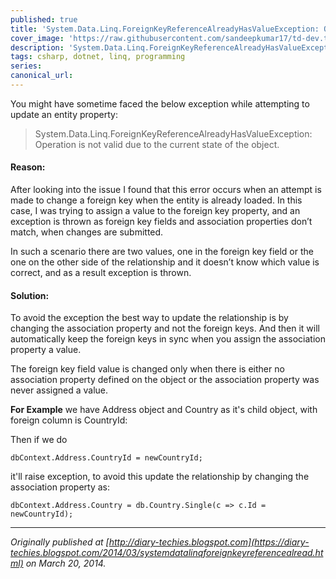 ```yaml
---
published: true
title: 'System.Data.Linq.ForeignKeyReferenceAlreadyHasValueException: Operation is not valid due to the current state of the object.'
cover_image: 'https://raw.githubusercontent.com/sandeepkumar17/td-dev.to/master/assets/blog-cover/tips_tricks.png'
description: 'System.Data.Linq.ForeignKeyReferenceAlreadyHasValueException: Operation is not valid due to the current state of the object.'
tags: csharp, dotnet, linq, programming 
series:
canonical_url:
---
```


You might have sometime faced the below exception while attempting to update an entity property:

> System.Data.Linq.ForeignKeyReferenceAlreadyHasValueException: Operation is not valid due to the current state of the object.

#### Reason:
After looking into the issue I found that this error occurs when an attempt is made to change a foreign key when the entity is already loaded.
In this case, I was trying to assign a value to the foreign key property, and an exception is thrown as foreign key fields and association properties don’t match, when changes are submitted.

In such a scenario there are two values, one in the foreign key field or the one on the other side of the relationship and it doesn’t know which value is correct, and as a result exception is thrown.

#### Solution:
To avoid the exception the best way to update the relationship is by changing the association property and not the foreign keys. And then it will automatically keep the foreign keys in sync when you assign the association property a value.

The foreign key field value is changed only when there is either no association property defined on the object or the association property was never assigned a value.

**For Example** we have Address object and Country as it's child object, with foreign column is CountryId:

Then if we do

```
dbContext.Address.CountryId = newCountryId;
```

it'll raise exception, to avoid this update the relationship by changing the association property as:
```
dbContext.Address.Country = db.Country.Single(c => c.Id = newCountryId);
```

---
_Originally published at [http://diary-techies.blogspot.com](https://diary-techies.blogspot.com/2014/03/systemdatalinqforeignkeyreferencealread.html) on 
March 20, 2014._
